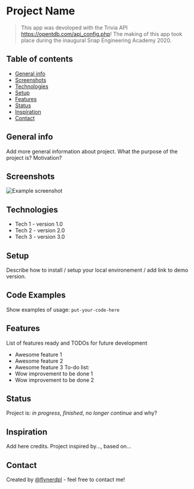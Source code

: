 # Project Name
> This app was devoloped with the Trivia API <a>https://opentdb.com/api_config.php</a>!
>The making of this app took place during the inaugural Snap Engineering Academy 2020.

## Table of contents
* [General info](#general-info)
* [Screenshots](#screenshots)
* [Technologies](#technologies)
* [Setup](#setup)
* [Features](#features)
* [Status](#status)
* [Inspiration](#inspiration)
* [Contact](#contact)
## General info
Add more general information about project. What the purpose of the project is? Motivation?
## Screenshots
![Example screenshot](./img/screenshot.png)
## Technologies
* Tech 1 - version 1.0
* Tech 2 - version 2.0
* Tech 3 - version 3.0
## Setup
Describe how to install / setup your local environement / add link to demo version.
## Code Examples
Show examples of usage:
`put-your-code-here`
## Features
List of features ready and TODOs for future development
* Awesome feature 1
* Awesome feature 2
* Awesome feature 3
To-do list:
* Wow improvement to be done 1
* Wow improvement to be done 2
## Status
Project is: _in progress_, _finished_, _no longer continue_ and why?
## Inspiration
Add here credits. Project inspired by..., based on...
## Contact
Created by [@flynerdpl](https://www.flynerd.pl/) - feel free to contact me!
